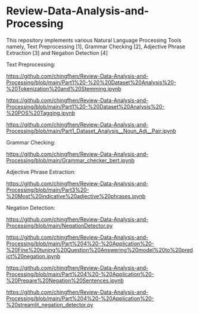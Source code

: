 # Review-Data-Analysis-and-Processing

This repository implements various Natural Language Processing Tools namely, Text Preprocessing [1], Grammar Checking [2], Adjective Phrase Extraction [3] and Negation Detection [4] 

Text Preprocessing:

https://github.com/chingfhen/Review-Data-Analysis-and-Processing/blob/main/Part1%20-%20%20Dataset%20Analysis%20-%20Tokenization%20and%20Stemming.ipynb

https://github.com/chingfhen/Review-Data-Analysis-and-Processing/blob/main/Part1%20-%20Dataset%20Analysis%20-%20POS%20Tagging.ipynb

https://github.com/chingfhen/Review-Data-Analysis-and-Processing/blob/main/Part1_Dataset_Analysis__Noun_Adj__Pair.ipynb

Grammar Checking:

https://github.com/chingfhen/Review-Data-Analysis-and-Processing/blob/main/Grammar_checker_bert.ipynb

Adjective Phrase Extraction:

https://github.com/chingfhen/Review-Data-Analysis-and-Processing/blob/main/Part3%20-%20Most%20indicative%20adjective%20phrases.ipynb

Negation Detection:

https://github.com/chingfhen/Review-Data-Analysis-and-Processing/blob/main/NegationDetector.py

https://github.com/chingfhen/Review-Data-Analysis-and-Processing/blob/main/Part%204%20-%20Application%20-%20Fine%20tuning%20Question%20Answering%20model%20to%20predict%20negation.ipynb

https://github.com/chingfhen/Review-Data-Analysis-and-Processing/blob/main/Part%204%20-%20Application%20-%20Prepare%20Negation%20Sentences.ipynb

https://github.com/chingfhen/Review-Data-Analysis-and-Processing/blob/main/Part%204%20-%20Application%20-%20streamlit_negation_detector.py
